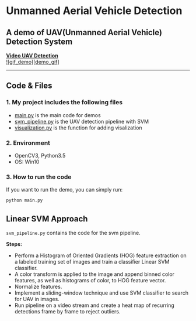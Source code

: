 # Unmanned Aerial Vehicle Detection  
## A demo of UAV(Unmanned Aerial Vehicle) Detection System  
[**Video UAV Detection**](./unmanned_aerial_vehicle_vedio/result.mp4)  
[![gif_demo][demo_gif]](./unmanned_aerial_vehicle_vedio/result.mp4)
_ _ _
## Code & Files  
### 1. My project includes the following files

* [main.py](main.py) is the main code for demos
* [svm_pipeline.py](svm_pipeline.py) is the UAV detection pipeline with SVM
* [visualization.py](visualizations.py) is the function for adding visalization  
### 2. Environment  
* OpenCV3, Python3.5
* OS: Win10
### 3. How to run the code  
 If you want to run the demo, you can simply run:
```sh
python main.py
```  
## Linear SVM Approach  
`svm_pipeline.py` contains the code for the svm pipeline.   

**Steps:**  
* Perform a Histogram of Oriented Gradients (HOG) feature extraction on a labeled training set of images and train a classifier Linear SVM classifier.
* A color transform is applied to the image and append binned color features, as well as histograms of color, to HOG feature vector. 
* Normalize features. 
* Implement a sliding-window technique and use SVM classifier to search for UAV in images.
* Run pipeline on a video stream and create a heat map of recurring detections frame by frame to reject outliers.
